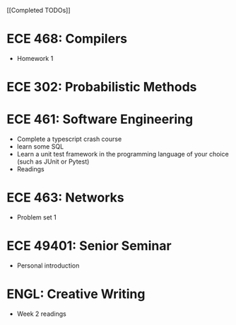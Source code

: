 [[Completed TODOs]]
# ECE 468: Compilers
- Homework 1
# ECE 302: Probabilistic Methods
# ECE 461: Software Engineering
- Complete a typescript crash course
- learn some SQL
- Learn a unit test framework in the programming language of your choice (such as JUnit or Pytest)
- Readings
# ECE 463: Networks
- Problem set 1
# ECE 49401: Senior Seminar
- Personal introduction
# ENGL: Creative Writing
- Week 2 readings
